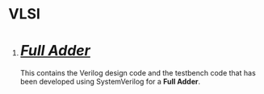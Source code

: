 # VLSI

<ol>
<li><h1><i><a href="https://github.com/Sarunesh/full_adder_sv" target="blank">Full Adder</a></i></h1>
<p>This contains the Verilog design code and the testbench code that has been developed using SystemVerilog for a <b>Full Adder</b>.</p></li>
</ol>
